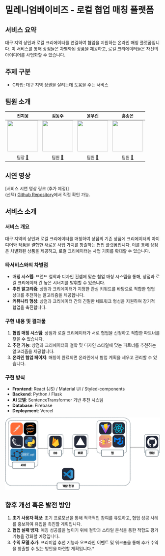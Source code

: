 # 밀레니엄베이비즈 - 로컬 협업 매칭 플랫폼

## 서비스 요약
대구 지역 상인과 로컬 크리에이터를 연결하여 협업을 지원하는 온라인 매칭 플랫폼입니다. 이 서비스를 통해 상점들은 차별화된 상품을 제공하고, 로컬 크리에이터들은 자신의 아이디어를 사업화할 수 있습니다.

## 주제 구분
- C타입: 대구 지역 상권을 살리는데 도움을 주는 서비스

## 팀원 소개

| 전지웅 | 김동주 | 윤우린 | 홍송은 |
| :---: | :---: | :---: | :---: |
| <a href="https://github.com/wldnd2"><img src="https://avatars.githubusercontent.com/u/100078615?v=4"  width="100" height="100"></a> | <a href="https://github.com/dongju333"><img src="https://avatars.githubusercontent.com/u/131581393?v=4" width="100" height="100"></a> | <a href="https://github.com/balkary"><img src="https://avatars.githubusercontent.com/u/132255829?v=4" width="100" height="100"></a> | <a href="https://github.com/yellowHSE"><img src="https://avatars.githubusercontent.com/u/74814515?v=4"  width="100" height="100"></a> |
| 팀장 [📨](mailto:jun000628@naver.com) | 팀원 [📨](mailto:kdj4303@naver.com) | 팀원 [📨](mailto:yoonwoorin13@knu.ac.kr) | 팀원 [📨](mailto:hse2089@naver.com) |

## 시연 영상
[서비스 시연 영상 링크 (추가 예정)]  
(선택) [Github Repository](https://github.com/your-repo)에서 직접 확인 가능.

## 서비스 소개

### 서비스 개요
대구 지역의 상인과 로컬 크리에이터를 매칭하여 상점의 기존 상품에 크리에이터의 아이디어와 작품을 결합한 새로운 사업 가치를 창출하는 협업 플랫폼입니다. 이를 통해 상점은 차별화된 상품을 제공하고, 로컬 크리에이터는 사업 기회를 확대할 수 있습니다.

### 타서비스와의 차별점
- **매칭 시스템**: 브랜드 철학과 디자인 컨셉에 맞춘 협업 매칭 시스템을 통해, 상점과 로컬 크리에이터 간 높은 시너지를 발휘할 수 있습니다.
- **추천 알고리즘**: 상점과 크리에이터가 지정한 관심 키워드를 바탕으로 적합한 협업 상대를 추천하는 알고리즘을 제공합니다.
- **커뮤니티 형성**: 상점과 크리에이터 간의 긴밀한 네트워크 형성을 지원하여 장기적 협업을 촉진합니다.

### 구현 내용 및 결과물
1. **협업 매칭 시스템**: 상점과 로컬 크리에이터가 서로 협업을 신청하고 적합한 파트너를 찾을 수 있습니다.
2. **추천 기능**: 상점과 크리에이터의 철학 및 디자인 스타일에 맞는 파트너를 추천하는 알고리즘을 제공합니다.
3. **온라인 협업 페이지**: 매칭이 완료되면 온라인에서 협업 계획을 세우고 관리할 수 있습니다.

### 구현 방식
- **Frontend**: React (JS) / Material UI / Styled-components
- **Backend**: Python / Flask
- **AI 모델**: SentenceTransformer 기반 추천 시스템
- **Database**: Firebase
- **Deployment**: Vercel

![서비스 흐름도](./assets/image.png)

## 향후 개선 혹은 발전 방안
1. **초기 사용자 확보**: 초기 프로모션을 통해 적극적인 참여를 유도하고, 협업 성공 사례를 홍보하여 유입을 촉진할 계획입니다.
2. **협업 실패 방지**: 매칭 성공률을 높이기 위해 철학과 스타일 분석을 통한 적합도 평가 기능을 강화할 예정입니다.
3. **수익 모델 추가**: 프리미엄 추천 기능과 오프라인 이벤트 및 워크숍을 통해 추가 수익을 창출할 수 있는 방안을 마련할 계획입니다.*